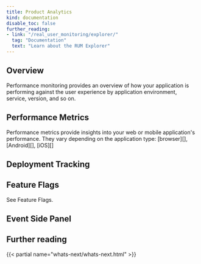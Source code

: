 ```yaml
---
title: Product Analytics
kind: documentation
disable_toc: false
further_reading:
- link: "/real_user_monitoring/explorer/"
  tag: "Documentation"
  text: "Learn about the RUM Explorer"
---
```


## Overview

Performance monitoring provides an overview of how your application is performing against the user experience by application environment, service, version, and so on.

## Performance Metrics

Performance metrics provide insights into your web or mobile application's performance. They vary depending on the application type: [browser][], [Android][], [iOS][]

## Deployment Tracking

## Feature Flags

See Feature Flags.

## Event Side Panel

## Further reading

{{< partial name="whats-next/whats-next.html" >}}


